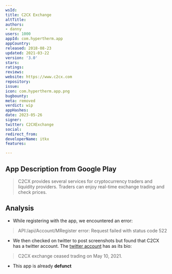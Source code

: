 ```yaml
---
wsId: 
title: C2CX Exchange
altTitle: 
authors:
- danny
users: 1000
appId: com.hypertherm.app
appCountry: 
released: 2018-08-23
updated: 2021-03-22
version: '3.0'
stars: 
ratings: 
reviews: 
website: https://www.c2cx.com
repository: 
issue: 
icon: com.hypertherm.app.png
bugbounty: 
meta: removed
verdict: wip
appHashes: 
date: 2023-05-26
signer: 
twitter: C2CXExchange
social: 
redirect_from: 
developerName: itkx
features: 

---
```


## App Description from Google Play 

> C2CX provides several services for cryptocurrency traders and liquidity providers. Traders can enjoy real-time exchange trading and check prices. 

## Analysis 

- While registering with the app, we encountered an error: 

> API:/api/Account/MRegister
> error: Request failed with status code 522 

- We then checked on twitter to post screenshots but found that C2CX has a twitter account. The [twitter account](https://twitter.com/c2cxExchange) has as its bio:

> C2CX exchange ceased trading on May 10, 2021.

- This app is already **defunct**
